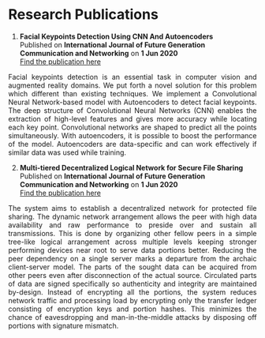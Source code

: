 # Research Publications

1. **Facial Keypoints Detection Using CNN And Autoencoders**  
Published on **International Journal of Future Generation Communication and Networking** on **1 Jun 2020**  
[Find the publication here](http://sersc.org/journals/index.php/IJFGCN/article/view/26989)  
<p align="justify">Facial keypoints detection is an essential task in computer vision and augmented reality domains. We put forth a novel solution for this problem which different than existing techniques. We implement a Convolutional Neural Network-based model with Autoencoders to detect facial keypoints. The deep structure of Convolutional Neural Networks (CNN) enables the extraction of high-level features and gives more accuracy while locating each key point. Convolutional networks are shaped to predict all the points simultaneously. With autoencoders, it is possible to boost the performance of the model. Autoencoders are data-specific and can work effectively if similar data was used while training.</p>

2. **Multi-tiered Decentralized Logical Network for Secure File Sharing**  
Published on **International Journal of Future Generation Communication and Networking** on **1 Jun 2020**  
[Find the publication here](http://sersc.org/journals/index.php/IJFGCN/article/view/27006)  
<p align="justify">The system aims to establish a decentralized network for protected file sharing. The dynamic network arrangement allows the peer with high data availability and raw performance to preside over and sustain all transmissions. This is done by organizing other fellow peers in a simple tree-like logical arrangement across multiple levels keeping stronger performing devices near root to serve data portions better. Reducing the peer dependency on a single server marks a departure from the archaic client-server model. The parts of the sought data can be acquired from other peers even after disconnection of the actual source. Circulated parts of data are signed specifically so authenticity and integrity are maintained by-design. Instead of encrypting all the portions, the system reduces network traffic and processing load by encrypting only the transfer ledger consisting of encryption keys and portion hashes. This minimizes the chance of eavesdropping and man-in-the-middle attacks by disposing off portions with signature mismatch.</p>